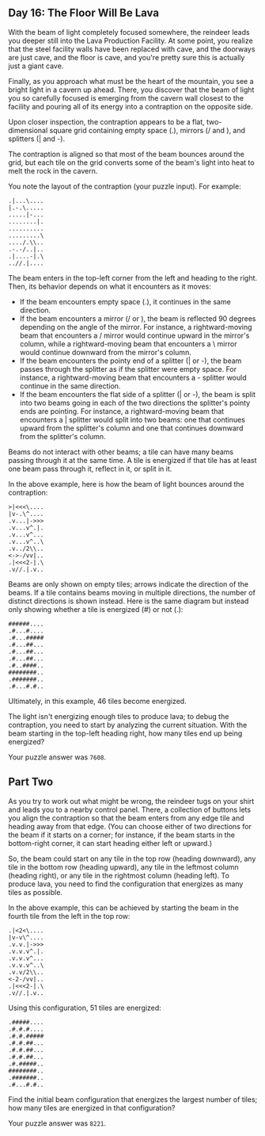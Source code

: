 ## Day 16: The Floor Will Be Lava

With the beam of light completely focused somewhere, the reindeer leads you deeper still into the Lava Production Facility. At some point, you realize that the steel facility walls have been replaced with cave, and the doorways are just cave, and the floor is cave, and you're pretty sure this is actually just a giant cave.

Finally, as you approach what must be the heart of the mountain, you see a bright light in a cavern up ahead. There, you discover that the beam of light you so carefully focused is emerging from the cavern wall closest to the facility and pouring all of its energy into a contraption on the opposite side.

Upon closer inspection, the contraption appears to be a flat, two-dimensional square grid containing empty space (.), mirrors (/ and \), and splitters (| and -).

The contraption is aligned so that most of the beam bounces around the grid, but each tile on the grid converts some of the beam's light into heat to melt the rock in the cavern.

You note the layout of the contraption (your puzzle input). For example:

```
.|...\....
|.-.\.....
.....|-...
........|.
..........
.........\
..../.\\..
.-.-/..|..
.|....-|.\
..//.|....
```

The beam enters in the top-left corner from the left and heading to the right. Then, its behavior depends on what it encounters as it moves:

-   If the beam encounters empty space (.), it continues in the same direction.
-   If the beam encounters a mirror (/ or \), the beam is reflected 90 degrees depending on the angle of the mirror. For instance, a rightward-moving beam that encounters a / mirror would continue upward in the mirror's column, while a rightward-moving beam that encounters a \ mirror would continue downward from the mirror's column.
-   If the beam encounters the pointy end of a splitter (| or -), the beam passes through the splitter as if the splitter were empty space. For instance, a rightward-moving beam that encounters a - splitter would continue in the same direction.
-   If the beam encounters the flat side of a splitter (| or -), the beam is split into two beams going in each of the two directions the splitter's pointy ends are pointing. For instance, a rightward-moving beam that encounters a | splitter would split into two beams: one that continues upward from the splitter's column and one that continues downward from the splitter's column.

Beams do not interact with other beams; a tile can have many beams passing through it at the same time. A tile is energized if that tile has at least one beam pass through it, reflect in it, or split in it.

In the above example, here is how the beam of light bounces around the contraption:

```
>|<<<\....
|v-.\^....
.v...|->>>
.v...v^.|.
.v...v^...
.v...v^..\
.v../2\\..
<->-/vv|..
.|<<<2-|.\
.v//.|.v..
```

Beams are only shown on empty tiles; arrows indicate the direction of the beams. If a tile contains beams moving in multiple directions, the number of distinct directions is shown instead. Here is the same diagram but instead only showing whether a tile is energized (#) or not (.):

```
######....
.#...#....
.#...#####
.#...##...
.#...##...
.#...##...
.#..####..
########..
.#######..
.#...#.#..
```

Ultimately, in this example, 46 tiles become energized.

The light isn't energizing enough tiles to produce lava; to debug the contraption, you need to start by analyzing the current situation. With the beam starting in the top-left heading right, how many tiles end up being energized?

Your puzzle answer was `7608`.

## Part Two

As you try to work out what might be wrong, the reindeer tugs on your shirt and leads you to a nearby control panel. There, a collection of buttons lets you align the contraption so that the beam enters from any edge tile and heading away from that edge. (You can choose either of two directions for the beam if it starts on a corner; for instance, if the beam starts in the bottom-right corner, it can start heading either left or upward.)

So, the beam could start on any tile in the top row (heading downward), any tile in the bottom row (heading upward), any tile in the leftmost column (heading right), or any tile in the rightmost column (heading left). To produce lava, you need to find the configuration that energizes as many tiles as possible.

In the above example, this can be achieved by starting the beam in the fourth tile from the left in the top row:

```
.|<2<\....
|v-v\^....
.v.v.|->>>
.v.v.v^.|.
.v.v.v^...
.v.v.v^..\
.v.v/2\\..
<-2-/vv|..
.|<<<2-|.\
.v//.|.v..
```

Using this configuration, 51 tiles are energized:

```
.#####....
.#.#.#....
.#.#.#####
.#.#.##...
.#.#.##...
.#.#.##...
.#.#####..
########..
.#######..
.#...#.#..
```

Find the initial beam configuration that energizes the largest number of tiles; how many tiles are energized in that configuration?

Your puzzle answer was `8221`.

